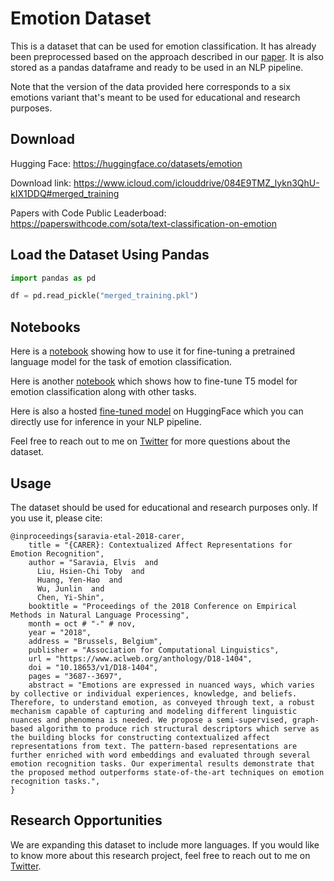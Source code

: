 # Emotion Dataset

This is a dataset that can be used for emotion classification. It has already been preprocessed based on the approach described in our [paper](https://www.aclweb.org/anthology/D18-1404/). It is also stored as a pandas dataframe and ready to be used in an NLP pipeline.

Note that the version of the data provided here corresponds to a six emotions variant that's meant to be used for educational and research purposes. 

## Download 

Hugging Face: https://huggingface.co/datasets/emotion

Download link: https://www.icloud.com/iclouddrive/084E9TMZ_lykn3QhU-kIX1DDQ#merged_training

Papers with Code Public Leaderboad: https://paperswithcode.com/sota/text-classification-on-emotion

## Load the Dataset Using Pandas

```python
import pandas as pd

df = pd.read_pickle("merged_training.pkl")
```

## Notebooks

Here is a [notebook](https://colab.research.google.com/drive/1nwCE6b9PXIKhv2hvbqf1oZKIGkXMTi1X#scrollTo=t23zHggkEpc-) showing how to use it for fine-tuning a pretrained language model for the task of emotion classification.

Here is another [notebook](https://colab.research.google.com/drive/176NSaYjc2eeI-78oLH_F9-YV3po3qQQO?usp=sharing) which shows how to fine-tune T5 model for emotion classification along with other tasks.

Here is also a hosted [fine-tuned model](https://huggingface.co/mrm8488/distilroberta-base-finetuned-sentiment) on HuggingFace which you can directly use for inference in your NLP pipeline. 

Feel free to reach out to me on [Twitter](https://twitter.com/omarsar0) for more questions about the dataset.

## Usage 

The dataset should be used for educational and research purposes only. If you use it, please cite:

```
@inproceedings{saravia-etal-2018-carer,
    title = "{CARER}: Contextualized Affect Representations for Emotion Recognition",
    author = "Saravia, Elvis  and
      Liu, Hsien-Chi Toby  and
      Huang, Yen-Hao  and
      Wu, Junlin  and
      Chen, Yi-Shin",
    booktitle = "Proceedings of the 2018 Conference on Empirical Methods in Natural Language Processing",
    month = oct # "-" # nov,
    year = "2018",
    address = "Brussels, Belgium",
    publisher = "Association for Computational Linguistics",
    url = "https://www.aclweb.org/anthology/D18-1404",
    doi = "10.18653/v1/D18-1404",
    pages = "3687--3697",
    abstract = "Emotions are expressed in nuanced ways, which varies by collective or individual experiences, knowledge, and beliefs. Therefore, to understand emotion, as conveyed through text, a robust mechanism capable of capturing and modeling different linguistic nuances and phenomena is needed. We propose a semi-supervised, graph-based algorithm to produce rich structural descriptors which serve as the building blocks for constructing contextualized affect representations from text. The pattern-based representations are further enriched with word embeddings and evaluated through several emotion recognition tasks. Our experimental results demonstrate that the proposed method outperforms state-of-the-art techniques on emotion recognition tasks.",
}
```

## Research Opportunities
We are expanding this dataset to include more languages. If you would like to know more about this research project, feel free to reach out to me on [Twitter](https://twitter.com/omarsar0).

